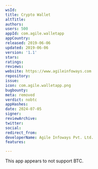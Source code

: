 ```yaml
---
wsId: 
title: Crypto Wallet
altTitle: 
authors: 
users: 500
appId: com.agile.walletapp
appCountry: 
released: 2019-06-06
updated: 2019-06-06
version: '1.1'
stars: 
ratings: 
reviews: 
website: https://www.agileinfoways.com
repository: 
issue: 
icon: com.agile.walletapp.png
bugbounty: 
meta: removed
verdict: nobtc
appHashes: 
date: 2024-07-05
signer: 
reviewArchive: 
twitter: 
social: 
redirect_from: 
developerName: Agile Infoways Pvt. Ltd.
features: 

---
```


This app appears to not support BTC.